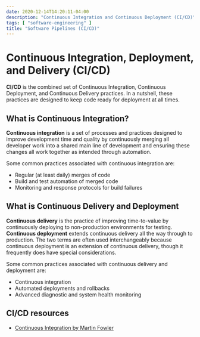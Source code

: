 ```yaml
---
date: 2020-12-14T14:20:11-04:00
description: "Continuous Integration and Continuous Deployment (CI/CD)"
tags: [ "software-engineering" ]
title: "Software Pipelines (CI/CD)"
---
```


# Continuous Integration, Deployment, and Delivery (CI/CD)

**CI/CD** is the combined set of Continuous Integration, Continuous Deployment, and Continuous Delivery practices. In a nutshell, these practices are designed to keep code ready for deployment at all times.

## What is Continuous Integration?

**Continuous integration** is a set of processes and practices designed to improve development time and quality by continuously merging all developer work into a shared main line of development and ensuring these changes all work together as intended through automation.

Some common practices associated with continuous integration are:

* Regular (at least daily) merges of code
* Build and test automation of merged code
* Monitoring and response protocols for build failures

## What is Continuous Delivery and Deployment

**Continuous delivery** is the practice of improving time-to-value by continuously deploying to non-production environments for testing. **Continuous deployment** extends continuous delivery all the way through to production. The two terms are often used interchangeably because continuous deployment is an extension of continuous delivery, though it frequently does have special considerations.

Some common practices associated with continuous delivery and deployment are:

* Continuous integration
* Automated deployments and rollbacks
* Advanced diagnostic and system health monitoring

## CI/CD resources

* [Continuous Integration by Martin Fowler](https://martinfowler.com/articles/continuousIntegration.html)
